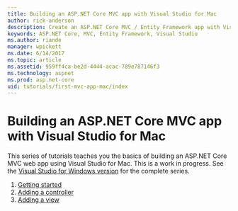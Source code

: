 ```yaml
---
title: Building an ASP.NET Core MVC app with Visual Studio for Mac
author: rick-anderson
description: Create an ASP.NET Core MVC / Entity Framework app with Visual Studio for Mac 
keywords: ASP.NET Core, MVC, Entity Framework, Visual Studio
ms.author: riande
manager: wpickett
ms.date: 6/14/2017
ms.topic: article
ms.assetid: 959ff4ca-be2d-4444-acac-789e787146f3
ms.technology: aspnet
ms.prod: asp.net-core
uid: tutorials/first-mvc-app-mac/index
---
```

# Building an ASP.NET Core MVC app with Visual Studio for Mac

This series of tutorials teaches you the basics of building an ASP.NET Core MVC web app using Visual Studio for Mac. This is a work in progress. See the [Visual Studio for Windows version](xref:tutorials/first-mvc-app/index) for the complete series.

1. [Getting started](start-mvc.md)
1. [Adding a controller](adding-controller.md)
1. [Adding a view](adding-view.md)
<!--


1. [Adding a model](adding-model.md)
1. [Working with SQL Server LocalDB](working-with-sql.md)
1. [Controller methods and views](controller-methods-views.md)
1. [Adding Search](search.md)
1. [Adding a New Field](new-field.md)
1. [Adding Validation](validation.md)
1. [Examining the Details and Delete methods](details.md)
-->
